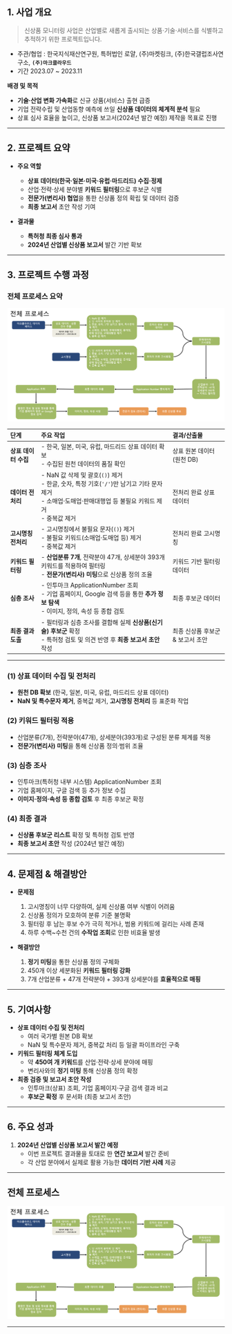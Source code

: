 ## 1. 사업 개요

> 신상품 모니터링 사업은 산업별로 새롭게 출시되는 상품·기술·서비스를 식별하고 추적하기 위한 프로젝트입니다.  

- 주관/협업 : 한국지식재산연구원, 특허법인 로얄, (주)마켓링크, (주)한국갤럽조사연구소, **`(주)마크클라우드`**
- 기간 2023.07 ~ 2023.11  

**배경 및 목적**  

- **기술·산업 변화 가속화**로 신규 상품(서비스) 출현 급증  
- 기업 전략수립 및 산업동향 예측에 쓰일 **신상품 데이터의 체계적 분석** 필요  
- 상표 심사 효율을 높이고, 신상품 보고서(2024년 발간 예정) 제작을 목표로 진행  

---

## 2. 프로젝트 요약

- **주요 역할**  
  - **상표 데이터(한국·일본·미국·유럽·마드리드) 수집·정제**  
  - 산업·전략·상세 분야별 **키워드 필터링**으로 후보군 식별  
  - **전문가(변리사) 협업**을 통한 신상품 정의 확립 및 데이터 검증  
  - **최종 보고서** 초안 작성 기여  

- **결과물**  
  - **특허청 최종 심사 통과**  
  - **2024년 산업별 신상품 보고서** 발간 기반 확보  

---

## 3. 프로젝트 수행 과정

### 전체 프로세스 요약

![large](images/projects/신상품모니터링전체프로세스.png)

| 단계                     | 주요 작업                                                                          | 결과/산출물                          |
|:------------------------|:---------------------------------------------------------------------------------|:-----------------------------------|
| **상표 데이터 수집**    | - 한국, 일본, 미국, 유럽, 마드리드 상표 데이터 확보<br>- 수집된 원천 데이터의 품질 확인 | 상표 원본 데이터(원천 DB)            |
| **데이터 전처리**        | - NaN 값 삭제 및 괄호(`()`) 제거<br>- 한글, 숫자, 특정 기호(`'/'`)만 남기고 기타 문자 제거<br>- 소매업·도매업·판매대행업 등 불필요 키워드 제거<br>- 중복값 제거 | 전처리 완료 상표 데이터              |
| **고시명칭 전처리**      | - 고시명칭에서 불필요 문자(`()`) 제거<br>- 불필요 키워드(소매업·도매업 등) 제거<br>- 중복값 제거 | 전처리 완료 고시명칭                 |
| **키워드 필터링**        | - **산업분류 7개**, 전략분야 47개, 상세분야 393개 키워드를 적용하여 필터링<br>- **전문가(변리사) 미팅**으로 신상품 정의 조율 | 키워드 기반 필터링 데이터          |
| **심층 조사**           | - 인투마크 ApplicationNumber 조회<br>- 기업 홈페이지, Google 검색 등을 통한 **추가 정보 탐색**<br>- 이미지, 정의, 속성 등 종합 검토 | 최종 후보군 데이터                  |
| **최종 결과 도출**       | - 필터링과 심층 조사를 결합해 실제 **신상품(신기술) 후보군** 확정<br>- 특허청 검토 및 의견 반영 후 **최종 보고서 초안** 작성 | 최종 신상품 후보군 & 보고서 초안     |

---


### (1) 상표 데이터 수집 및 전처리

- **원천 DB 확보** (한국, 일본, 미국, 유럽, 마드리드 상표 데이터)
- **NaN 및 특수문자 제거**, 중복값 제거, **고시명칭 전처리** 등 표준화 작업

### (2) 키워드 필터링 적용

- 산업분류(7개), 전략분야(47개), 상세분야(393개)로 구성된 분류 체계를 적용  
- **전문가(변리사) 미팅**을 통해 신상품 정의·범위 조율

### (3) 심층 조사

- 인투마크(특허청 내부 시스템) ApplicationNumber 조회  
- 기업 홈페이지, 구글 검색 등 추가 정보 수집  
- **이미지·정의·속성 등 종합 검토** 후 최종 후보군 확정

### (4) 최종 결과

- **신상품 후보군 리스트** 확정 및 특허청 검토 반영  
- **최종 보고서 초안** 작성 (2024년 발간 예정)

---

## 4. 문제점 & 해결방안

- **문제점**  
  1) 고시명칭이 너무 다양하여, 실제 신상품 여부 식별이 어려움  
  2) 신상품 정의가 모호하여 분류 기준 불명확  
  3) 필터링 후 남는 후보 수가 극히 적거나, 범용 키워드에 걸리는 사례 존재  
  4) 하루 수백~수천 건의 **수작업 조회**로 인한 비효율 발생  

- **해결방안**  
  1) **정기 미팅**을 통한 신상품 정의 구체화  
  2) 450개 이상 세분화된 **키워드 필터링 강화**  
  3) 7개 산업분류 + 47개 전략분야 + 393개 상세분야를 **효율적으로 매핑**  

---

## 5. **기여사항**

- **상표 데이터 수집 및 전처리**  
  - 여러 국가별 원본 DB 확보  
  - NaN 및 특수문자 제거, 중복값 처리 등 일괄 파이프라인 구축  
- **키워드 필터링 체계 도입**  
  - 약 **450여 개 키워드**를 산업·전략·상세 분야에 매핑  
  - 변리사와의 **정기 미팅** 통해 신상품 정의 확정  
- **최종 검증 및 보고서 초안 작성**  
  - 인투마크(상표) 조회, 기업 홈페이지·구글 검색 결과 비교  
  - **후보군 확정** 후 문서화 (최종 보고서 초안)

---

## 6. 주요 성과

1. **2024년 산업별 신상품 보고서 발간 예정**  
   - 이번 프로젝트 결과물을 토대로 한 **연간 보고서** 발간 준비  
   - 각 산업 분야에서 실제로 활용 가능한 **데이터 기반 사례** 제공  

---


## 전체 프로세스 

![large](images/projects/신상품모니터링전체프로세스.png)

---
